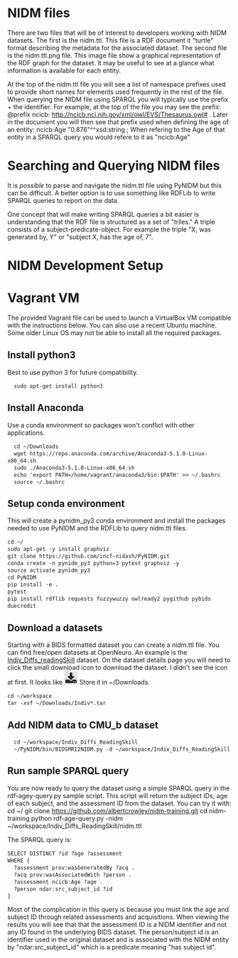 # NIDM files
There are two files that will be of interest to developers working with NIDM datasets. The first is the nidm.ttl. This file is a RDF document it "turtle" format describing the metadata for the associated dataset. The second file is the nidm.ttl.png file. This image file show a graphical representation of the RDF graph for the dataset. It may be useful to see at a glance what information is available for each entity.

At the top of the nidm.ttl file you will see a list of namespace prefixes used to provide short names for elements used frequently in the rest of the file. When querying the NIDM file using SPARQL you will typically use the prefix + the identifier. For example, at the top of the file you may see the prefix:
   @prefix ncicb: <http://ncicb.nci.nih.gov/xml/owl/EVS/Thesaurus.owl#> .
Later in the document you will then see that prefix used when defining the age of an entity:
      ncicb:Age "0.876"^^xsd:string ;
When refering to the Age of that entity in a SPARQL query you would refere to it as "ncicb:Age"

# Searching and Querying NIDM files
It is _possible_ to parse and navigate the nidm.ttl file using PyNIDM but this can be difficult. A better option is to use something like RDFLib to write SPARQL queries to report on the data.

One concept that will make writing SPARQL queries a bit easier is understanding that the RDF file is structured as a set of "triles." A triple consists of a subject-predicate-object. For example the triple "X, was generated by, Y" or "subject X, has the age of, 7". 


# NIDM Development Setup

# Vagrant VM
The provided Vagrant file can be used to launch a VirtualBox VM compatible with the instructions below. You can also use a recent Ubuntu machine.  Some older Linux OS may not be able to install all the required packages.


## Install python3
Best to use python 3 for future compatibility. 

	  sudo apt-get install python3

## Install Anaconda
Use a conda environment so packages won't conflict with other applications.

	  cd ~/Downloads
	  wget https://repo.anaconda.com/archive/Anaconda3-5.1.0-Linux-x86_64.sh
	  sudo ./Anaconda3-5.1.0-Linux-x86_64.sh
	  echo 'export PATH=/home/vagrant/anaconda3/bin:$PATH' >> ~/.bashrc
	  source ~/.bashrc


## Setup conda environment
This will create a pynidm_py3 conda environment and install the packages needed to use PyNIDM and the RDFLib to query nidm.ttl files.

	cd ~/
	sudo apt-get -y install graphviz
	git clone https://github.com/incf-nidash/PyNIDM.git
	conda create -n pynidm_py3 python=3 pytest graphviz -y
	source activate pynidm_py3
	cd PyNIDM
	pip install -e .
	pytest
	pip install rdflib requests fuzzywuzzy owlready2 pygithub pybids duecredit

## Download a datasets
Starting with a BIDS formatted dataset you can create a nidm.ttl file. You can find free/open datasets at OpenNeuro. An example is the [Indiv_Diffs_readingSkill](https://openneuro.org/datasets/ds001365/versions/00001) dataset. On the dataset details page you will need to click the small download icon to download the dataset. I didn't see the icon at first. It looks like ![download icon](https://raw.githubusercontent.com/albertcrowley/nidm-training/master/download-icon.png)
Store it in ~/Downloads.

	cd ~/workspace
	tar -xvf ~/Downloads/Indiv*.tar

## Add NIDM data to CMU_b dataset
      cd ~/workspace/Indiv_Diffs_ReadingSkill
      ~/PyNIDM/bin/BIDSMRI2NIDM.py -d ~/workspace/Indiv_Diffs_ReadingSkill

## Run sample SPARQL query
You are now ready to query the dataset using a simple SPARQL query in the rdf-agey-query.py sample script. This script will return the subject IDs, age of each subject, and the assessment ID from the dataset. You can try it with:
   cd ~/
   git clone https://github.com/albertcrowley/nidm-training.git
   cd nidm-training
   python rdf-age-query.py -nidm ~/workspace/Indiv_Diffs_ReadingSkill/nidm.ttl

The SPARQL query is:
	
	SELECT DISTINCT ?id ?age ?assessment   
	WHERE {
	  ?assessment prov:wasGeneratedBy ?acq .
	  ?acq prov:wasAssociatedWith ?person .
	  ?assessment ncicb:Age ?age .
	  ?person ndar:src_subject_id ?id
	}
	
Most of the complication in this query is because you must link the age and subject ID through related assessments and acquisitions. When viewing the results you will see that that the assessment ID is a NIDM identifier and not any ID found in the underlying BIDS dataset. The person/subject id _is_ an identifier used in the original dataset and is associated with the NIDM entity by "ndar:src_subject_id" which is a predicate meaning "has subject id".
